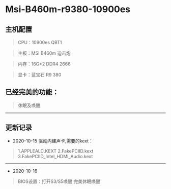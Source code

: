# Msi-B460m-r9380-10900es

## 主机配置

> CPU：10900es QBT1

> 主板：MSI B460m 迫击炮

> 内存：16G*2 DDR4 2666

> 显卡：蓝宝石 R9 380

## 已经完美的功能：
> 休眠及唤醒
*****
## 更新记录
* 2020-10-15
驱动内建声卡,需要的kext：
> 1.APPLEALC.KEXT
> 2.FakePCIID.kext  
> 3.FakePCIID_Intel_HDMI_Audio.kext 

-----------------------
* 2020-10-16

> BIOS设置：打开S3/S5唤醒 完美休眠唤醒
